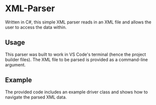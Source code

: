# XML-Parser
Written in C#, this simple XML parser reads in an XML file and allows the user to access the data within.

## Usage
This parser was built to work in VS Code's terminal (hence the project builder files).  The XML file to be parsed is provided as a command-line argument.

## Example
The provided code includes an example driver class and shows how to navigate the parsed XML data.
